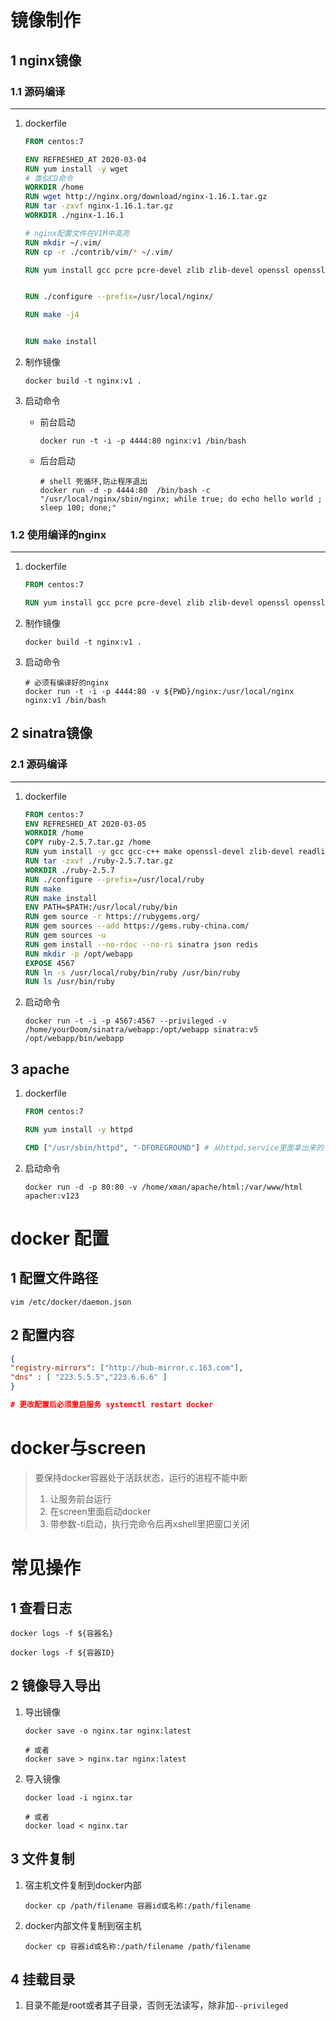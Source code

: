 # 镜像制作

## 1 nginx镜像

### 1.1 源码编译

***

1. dockerfile

   ```dockerfile
   FROM centos:7
   
   ENV REFRESHED_AT 2020-03-04
   RUN yum install -y wget
   # 类似CD命令
   WORKDIR /home  
   RUN wget http://nginx.org/download/nginx-1.16.1.tar.gz
   RUN tar -zxvf nginx-1.16.1.tar.gz
   WORKDIR ./nginx-1.16.1
   
   # nginx配置文件在VIM中高亮
   RUN mkdir ~/.vim/
   RUN cp -r ./contrib/vim/* ~/.vim/
   
   RUN yum install gcc pcre pcre-devel zlib zlib-devel openssl openssl-devel -y
   
   
   RUN ./configure --prefix=/usr/local/nginx/
   
   RUN make -j4
   
   
   RUN make install
   ```

2. 制作镜像

   ```shell
   docker build -t nginx:v1 .
   ```

   

3. 启动命令

   + 前台启动

     ```shell
     docker run -t -i -p 4444:80 nginx:v1 /bin/bash
     ```

   + 后台启动

     ```shell
     # shell 死循环,防止程序退出
     docker run -d -p 4444:80  /bin/bash -c "/usr/local/nginx/sbin/nginx; while true; do echo hello world ; sleep 100; done;"
     ```

     



### 1.2 使用编译的nginx

***

1. dockerfile

   ```dockerfile
   FROM centos:7
   
   RUN yum install gcc pcre pcre-devel zlib zlib-devel openssl openssl-devel -y
   ```

2. 制作镜像

   ```shell
   docker build -t nginx:v1 .
   ```

3. 启动命令

   ```shell
   # 必须有编译好的nginx
   docker run -t -i -p 4444:80 -v ${PWD}/nginx:/usr/local/nginx nginx:v1 /bin/bash
   ```




## 2 sinatra镜像

### 2.1 源码编译

***

1. dockerfile

   ```dockerfile
   FROM centos:7
   ENV REFRESHED_AT 2020-03-05
   WORKDIR /home
   COPY ruby-2.5.7.tar.gz /home
   RUN yum install -y gcc gcc-c++ make openssl-devel zlib-devel readline-devel gdbm-devel
   RUN tar -zxvf ./ruby-2.5.7.tar.gz
   WORKDIR ./ruby-2.5.7
   RUN ./configure --prefix=/usr/local/ruby
   RUN make
   RUN make install
   ENV PATH=$PATH:/usr/local/ruby/bin
   RUN gem source -r https://rubygems.org/
   RUN gem sources --add https://gems.ruby-china.com/
   RUN gem sources -u
   RUN gem install --no-rdoc --no-ri sinatra json redis
   RUN mkdir -p /opt/webapp
   EXPOSE 4567
   RUN ln -s /usr/local/ruby/bin/ruby /usr/bin/ruby
   RUN ls /usr/bin/ruby
   ```

2. 启动命令

   ```shell
   docker run -t -i -p 4567:4567 --privileged -v /home/yourDoom/sinatra/webapp:/opt/webapp sinatra:v5 /opt/webapp/bin/webapp
   ```



## 3 apache

1. dockerfile

   ```dockerfile
   FROM centos:7
   
   RUN yum install -y httpd
   
   CMD ["/usr/sbin/httpd", "-DFOREGROUND"] # 从httpd.service里面拿出来的
   ```

2. 启动命令

   ```shell
   docker run -d -p 80:80 -v /home/xman/apache/html:/var/www/html apacher:v123
   ```

   


# docker 配置

## 1 配置文件路径

```shell
vim /etc/docker/daemon.json
```

## 2 配置内容

```json
{
"registry-mirrors": ["http://hub-mirror.c.163.com"],
"dns" : [ "223.5.5.5","223.6.6.6" ]
}

# 更改配置后必须重启服务 systemctl restart docker
```



# docker与screen

> 要保持docker容器处于活跃状态，运行的进程不能中断
>
> 1. 让服务前台运行
> 2. 在screen里面启动docker
> 3. 带参数-ti启动，执行完命令后再xshell里把窗口关闭





# 常见操作

## 1 查看日志

```shell
docker logs -f ${容器名}

docker logs -f ${容器ID}
```

## 2 镜像导入导出

1. 导出镜像

   ```shell
   docker save -o nginx.tar nginx:latest
   
   # 或者
   docker save > nginx.tar nginx:latest
   ```

2. 导入镜像

   ```shell
   docker load -i nginx.tar
   
   # 或者
   docker load < nginx.tar
   ```




## 3 文件复制

1. 宿主机文件复制到docker内部

   ```shell
   docker cp /path/filename 容器id或名称:/path/filename
   ```

2. docker内部文件复制到宿主机

   ```shell
   docker cp 容器id或名称:/path/filename /path/filename
   ```




## 4 挂载目录

1. 目录不能是root或者其子目录，否则无法读写，除非加`--privileged`
